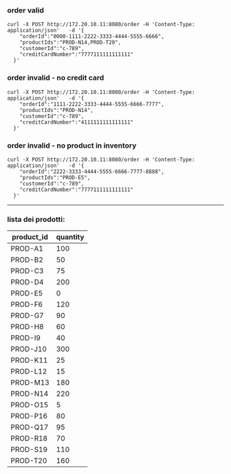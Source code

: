 ### order valid

    curl -X POST http://172.20.10.11:8080/order -H 'Content-Type: application/json'   -d '{
        "orderId":"0000-1111-2222-3333-4444-5555-6666",
        "productIds":"PROD-N14,PROD-T20",
        "customerId":"c-789",
        "creditCardNumber":"7777111111111111"
      }'

### order invalid - no credit card

    curl -X POST http://172.20.10.11:8080/order -H 'Content-Type: application/json'   -d '{
        "orderId":"1111-2222-3333-4444-5555-6666-7777",
        "productIds":"PROD-N14",
        "customerId":"c-789",
        "creditCardNumber":"4111111111111111"
      }'

### order invalid - no product in inventory

    curl -X POST http://172.20.10.11:8080/order -H 'Content-Type: application/json'   -d '{
        "orderId":"2222-3333-4444-5555-6666-7777-8888",
        "productIds":"PROD-E5",
        "customerId":"c-789",
        "creditCardNumber":"7777111111111111"
      }'

___________


### lista dei prodotti:

| product\_id | quantity |
| ----------- | -------- |
| PROD-A1     | 100      |
| PROD-B2     | 50       |
| PROD-C3     | 75       |
| PROD-D4     | 200      |
| PROD-E5     | 0        |
| PROD-F6     | 120      |
| PROD-G7     | 90       |
| PROD-H8     | 60       |
| PROD-I9     | 40       |
| PROD-J10    | 300      |
| PROD-K11    | 25       |
| PROD-L12    | 15       |
| PROD-M13    | 180      |
| PROD-N14    | 220      |
| PROD-O15    | 5        |
| PROD-P16    | 80       |
| PROD-Q17    | 95       |
| PROD-R18    | 70       |
| PROD-S19    | 110      |
| PROD-T20    | 160      |
